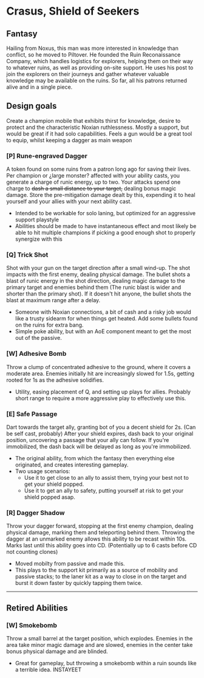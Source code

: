 # Crasus, Shield of Seekers
## Fantasy
Hailing from Noxus, this man was more interested in knowledge than conflict, so he moved to Piltover.
He founded the Ruin Reconaissance Company, which handles logistics for explorers, helping them on their way to whatever ruins, as well as providing on-site support.
He uses his post to join the explorers on their journeys and gather whatever valuable knowledge may be available on the ruins.
So far, all his patrons returned alive and in a single piece.

## Design goals
Create a champion mobile that exhibits thirst for knowledge, desire to protect and the characteristic Noxian ruthlessness.
Mostly a support, but would be great if it had solo capabilities.
Feels a gun would be a great tool to equip, whilst keeping a dagger as main weapon

### [P] Rune-engraved Dagger
A token found on some ruins from a patron long ago for saving their lives.
Per champion or ¿large monster? affected with your ability casts, you generate a charge of runic energy, up to two.
Your attacks spend one charge to ~~dash a small distance to your target,~~ dealing bonus magic damage.
Store the pre-mitigation damage dealt by this, expending it to heal yourself and your allies with your next ability cast.
* Intended to be workable for solo laning, but optimized for an aggressive support playstyle
* Abilities should be made to have instantaneous effect and most likely be able to hit multiple champions if picking a good enough shot to properly synergize with this

### [Q] Trick Shot
Shot with your gun on the target direction after a small wind-up. The shot impacts with the first enemy, dealing physical damage.
The bullet shots a blast of runic energy in the shot direction, dealing magic damage to the primary target and enemies behind them (The runic blast is wider and shorter than the primary shot).
If it doesn't hit anyone, the bullet shots the blast at maximum range after a delay.
* Someone with Noxian connections, a bit of cash and a risky job would like a trusty sidearm for when things get heated. Add some bullets found on the ruins for extra bang.
* Simple poke ability, but with an AoE component meant to get the most out of the passive.

### [W] Adhesive Bomb
Throw a clump of concentrated adhesive to the ground, where it covers a moderate area.
Enemies initially hit are increasingly slowed for 1.5s, getting rooted for 1s as the adhesive solidifies.
* Utility, easing placement of Q, and setting up plays for allies. Probably short range to require a more aggressive play to effectively use this.

### [E] Safe Passage
Dart towards the target ally, granting bot of you a decent shield for 2s. (Can be self cast, probably)
After your shield expires, dash back to your original position, uncovering a passage that your ally can follow.
If you're immobilized, the dash back will be delayed as long as you're immobilized.
* The original ability, from which the fantasy then everything else originated, and creates interesting gameplay.
* Two usage scenarios: 
	- Use it to get close to an ally to assist them, trying your best not to get your shield popped.
	- Use it to get an ally to safety, putting yourself at risk to get your shield popped asap.

### [R] Dagger Shadow
Throw your dagger forward, stopping at the first enemy champion, dealing physical damage, marking them and teleporting behind them.
Throwing the dagger at an unmarked enemy allows this ability to be recast within 10s. Marks last until this ability goes into CD. (Potentially up to 6 casts before CD not counting clones)
* Moved mobilty from passive and made this.
* This plays to the support kit primarily as a source of mobility and passive stacks; to the laner kit as a way to close in on the target and burst it down faster by quickly tapping them twice.

---

## Retired Abilities
### [W] Smokebomb
Throw a small barrel at the target position, which explodes. Enemies in the area take minor magic damage and are slowed, enemies in the center take bonus physical damage and are blinded.
* Great for gameplay, but throwing a smokebomb within a ruin sounds like a terrible idea. INSTAYEET
